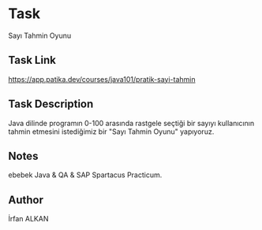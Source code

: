 # Task
Sayı Tahmin Oyunu

## Task Link
https://app.patika.dev/courses/java101/pratik-sayi-tahmin

## Task Description
Java dilinde programın 0-100 arasında rastgele seçtiği bir sayıyı kullanıcının tahmin etmesini istediğimiz bir "Sayı Tahmin Oyunu" yapıyoruz.

## Notes
ebebek Java & QA & SAP Spartacus Practicum.

## Author
İrfan ALKAN

